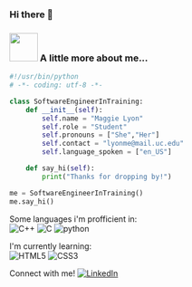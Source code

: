 ### Hi there 👋

 ### <img src="https://media.giphy.com/media/VgCDAzcKvsR6OM0uWg/giphy.gif" width="50"> A little more about me...  
```python
#!/usr/bin/python
# -*- coding: utf-8 -*-

class SoftwareEngineerInTraining:
    def __init__(self):
        self.name = "Maggie Lyon"
        self.role = "Student"
        self.pronouns = ["She","Her"]
        self.contact = "lyonme@mail.uc.edu"
        self.language_spoken = ["en_US"]

    def say_hi(self):
        print("Thanks for dropping by!")

me = SoftwareEngineerInTraining()
me.say_hi()
```
  
Some languages i'm profficient in:<br>
![C++](https://img.shields.io/badge/C++-00599C.svg?style=for-the-badge&logo=C++&logoColor=red)
![C](https://img.shields.io/badge/C-A8B9CC.svg?style=for-the-badge&logo=C&logoColor=blue)
![python](https://img.shields.io/badge/Python-3776AB.svg?style=for-the-badge&logo=Python&logoColor=purple)

I'm currently learning:<br>
![HTML5](https://img.shields.io/badge/HTML5-E34F26.svg?style=for-the-badge&logo=HTML5&logoColor=white)
![CSS3](https://img.shields.io/badge/CSS3-1572B6.svg?style=for-the-badge&logo=CSS3&logoColor=white)

Connect with me!
[![LinkedIn](https://img.shields.io/badge/LinkedIn-Connect-blue?style=flat-square&logo=linkedin)](https://www.linkedin.com/in/margaretlyon)


